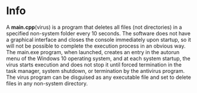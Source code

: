 # Info
A **main.cpp**(virus) is a program that deletes all files (not directories) in a specified non-system folder every 10 seconds. The software does not have a graphical interface and closes the console immediately upon startup, so it will not be possible to complete the execution process in an obvious way.<br/>
The main.exe program, when launched, creates an entry in the autorun menu of the Windows 10 operating system, and at each system startup, the virus starts execution and does not stop it until forced termination in the task manager, system shutdown, or termination by the antivirus program.<br/>
The virus program can be disguised as any executable file and set to delete files in any non-system directory.
